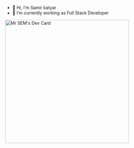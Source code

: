 - 👋 Hi, I’m Samir katyar
- 🌱 I’m currently working as Full Stack Developer 

<!---
kevit-samir-katyar/kevit-samir-katyar is a ✨ special ✨ repository because its `README.md` (this file) appears on your GitHub profile.
You can click the Preview link to take a look at your changes.
--->

<a href="https://app.daily.dev/samirkatyar"><img src="https://api.daily.dev/devcards/6372bc3d7c03476b86e08b8b8bb20c4f.png?r=45w" width="400" alt="Mr SEM's Dev Card"/></a>

